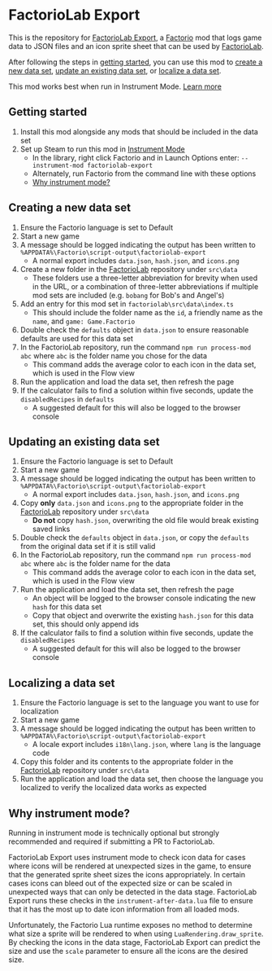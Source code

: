 # FactorioLab Export

This is the repository for [FactorioLab Export](https://mods.factorio.com/mod/factoriolab-export), a [Factorio](https://www.factorio.com/) mod that logs game data to JSON files and an icon sprite sheet that can be used by [FactorioLab](https://factoriolab.github.io).

After following the steps in [getting started](#getting-started), you can use this mod to [create a new data set](#creating-a-new-data-set), [update an existing data set](#updating-an-existing-data-set), or [localize a data set](#localize-a-new-or-existing-data-set).

This mod works best when run in Instrument Mode. [Learn more](#why-instrument-mode)

## Getting started

1. Install this mod alongside any mods that should be included in the data set
1. Set up Steam to run this mod in [Instrument Mode](https://lua-api.factorio.com/latest/Instrument.html)
   - In the library, right click Factorio and in Launch Options enter: `--instrument-mod factoriolab-export`
   - Alternately, run Factorio from the command line with these options
   - [Why instrument mode?](#why-instrument-mode)

## Creating a new data set

1. Ensure the Factorio language is set to Default
1. Start a new game
1. A message should be logged indicating the output has been written to `%APPDATA%\Factorio\script-output\factoriolab-export`
   - A normal export includes `data.json`, `hash.json`, and `icons.png`
1. Create a new folder in the [FactorioLab](https://github.com/factoriolab/factoriolab) repository under `src\data`
   - These folders use a three-letter abbreviation for brevity when used in the URL, or a combination of three-letter abbreviations if multiple mod sets are included (e.g. `bobang` for Bob's and Angel's)
1. Add an entry for this mod set in `factoriolab\src\data\index.ts`
   - This should include the folder name as the `id`, a friendly name as the `name`, and `game: Game.Factorio`
1. Double check the `defaults` object in `data.json` to ensure reasonable defaults are used for this data set
1. In the FactorioLab repository, run the command `npm run process-mod abc` where `abc` is the folder name you chose for the data
   - This command adds the average color to each icon in the data set, which is used in the Flow view
1. Run the application and load the data set, then refresh the page
1. If the calculator fails to find a solution within five seconds, update the `disabledRecipes` in `defaults`
   - A suggested default for this will also be logged to the browser console

## Updating an existing data set

1. Ensure the Factorio language is set to Default
1. Start a new game
1. A message should be logged indicating the output has been written to `%APPDATA%\Factorio\script-output\factoriolab-export`
   - A normal export includes `data.json`, `hash.json`, and `icons.png`
1. Copy **only** `data.json` and `icons.png` to the appropriate folder in the [FactorioLab](https://github.com/factoriolab/factoriolab) repository under `src\data`
   - **Do not** copy `hash.json`, overwriting the old file would break existing saved links
1. Double check the `defaults` object in `data.json`, or copy the `defaults` from the original data set if it is still valid
1. In the FactorioLab repository, run the command `npm run process-mod abc` where `abc` is the folder name for the data
   - This command adds the average color to each icon in the data set, which is used in the Flow view
1. Run the application and load the data set, then refresh the page
   - An object will be logged to the browser console indicating the new `hash` for this data set
   - Copy that object and overwrite the existing `hash.json` for this data set, this should only append ids
1. If the calculator fails to find a solution within five seconds, update the `disabledRecipes`
   - A suggested default for this will also be logged to the browser console

## Localizing a data set

1. Ensure the Factorio language is set to the language you want to use for localization
1. Start a new game
1. A message should be logged indicating the output has been written to `%APPDATA%\Factorio\script-output\factoriolab-export`
   - A locale export includes `i18n\lang.json`, where `lang` is the language code
1. Copy this folder and its contents to the appropriate folder in the [FactorioLab](https://github.com/factoriolab/factoriolab) repository under `src\data`
1. Run the application and load the data set, then choose the language you localized to verify the localized data works as expected

## Why instrument mode?

Running in instrument mode is technically optional but strongly recommended and required if submitting a PR to FactorioLab.

FactorioLab Export uses instrument mode to check icon data for cases where icons will be rendered at unexpected sizes in the game, to ensure that the generated sprite sheet sizes the icons appropriately. In certain cases icons can bleed out of the expected size or can be scaled in unexpected ways that can only be detected in the data stage. FactorioLab Export runs these checks in the `instrument-after-data.lua` file to ensure that it has the most up to date icon information from all loaded mods.

Unfortunately, the Factorio Lua runtime exposes no method to determine what size a sprite will be rendered to when using `LuaRendering.draw_sprite`. By checking the icons in the data stage, FactorioLab Export can predict the size and use the `scale` parameter to ensure all the icons are the desired size.
